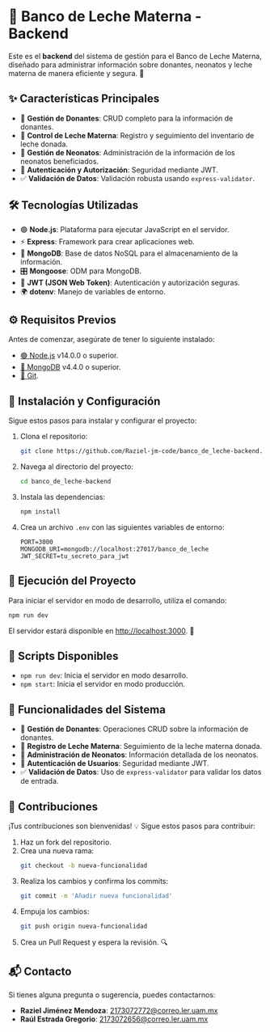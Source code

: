 # 🍼 Banco de Leche Materna - Backend

Este es el **backend** del sistema de gestión para el Banco de Leche Materna, diseñado para administrar información sobre donantes, neonatos y leche materna de manera eficiente y segura. 🚀

## ✨ Características Principales

- 👥 **Gestión de Donantes**: CRUD completo para la información de donantes.
- 🍼 **Control de Leche Materna**: Registro y seguimiento del inventario de leche donada.
- 👶 **Gestión de Neonatos**: Administración de la información de los neonatos beneficiados.
- 🔐 **Autenticación y Autorización**: Seguridad mediante JWT.
- ✅ **Validación de Datos**: Validación robusta usando `express-validator`.

## 🛠️ Tecnologías Utilizadas

- 🟢 **Node.js**: Plataforma para ejecutar JavaScript en el servidor.
- ⚡ **Express**: Framework para crear aplicaciones web.
- 🍃 **MongoDB**: Base de datos NoSQL para el almacenamiento de la información.
- 🎛️ **Mongoose**: ODM para MongoDB.
- 🔑 **JWT (JSON Web Token)**: Autenticación y autorización seguras.
- 🌍 **dotenv**: Manejo de variables de entorno.

## ⚙️ Requisitos Previos

Antes de comenzar, asegúrate de tener lo siguiente instalado:

- [🟢 Node.js](https://nodejs.org/) v14.0.0 o superior.
- [🍃 MongoDB](https://www.mongodb.com/) v4.4.0 o superior.
- [🐙 Git](https://git-scm.com/).

## 🚀 Instalación y Configuración

Sigue estos pasos para instalar y configurar el proyecto:

1. Clona el repositorio: 
    ```bash
    git clone https://github.com/Raziel-jm-code/banco_de_leche-backend.git
    ```

2. Navega al directorio del proyecto:
    ```bash
    cd banco_de_leche-backend
    ```

3. Instala las dependencias:
    ```bash
    npm install
    ```

4. Crea un archivo `.env` con las siguientes variables de entorno:
    ```env
    PORT=3000
    MONGODB_URI=mongodb://localhost:27017/banco_de_leche
    JWT_SECRET=tu_secreto_para_jwt
    ```

## 🏃 Ejecución del Proyecto

Para iniciar el servidor en modo de desarrollo, utiliza el comando:

```bash
npm run dev
```
El servidor estará disponible en [http://localhost:3000](http://localhost:3000). 🎉

## 📜 Scripts Disponibles
- `npm run dev`: Inicia el servidor en modo desarrollo.
- `npm start`: Inicia el servidor en modo producción.

## 📝 Funcionalidades del Sistema
- 👥 **Gestión de Donantes**: Operaciones CRUD sobre la información de donantes.
- 🍼 **Registro de Leche Materna**: Seguimiento de la leche materna donada.
- 👶 **Administración de Neonatos**: Información detallada de los neonatos.
- 🔐 **Autenticación de Usuarios**: Seguridad mediante JWT.
- ✅ **Validación de Datos**: Uso de `express-validator` para validar los datos de entrada.

## 🤝 Contribuciones
¡Tus contribuciones son bienvenidas! 💡 Sigue estos pasos para contribuir:

1. Haz un fork del repositorio.
2. Crea una nueva rama:
    ```bash
    git checkout -b nueva-funcionalidad
    ```
3. Realiza los cambios y confirma los commits:
    ```bash
    git commit -m 'Añadir nueva funcionalidad'
    ```
4. Empuja los cambios:
    ```bash
    git push origin nueva-funcionalidad
    ```
5. Crea un Pull Request y espera la revisión. 🔍

## 📬 Contacto
Si tienes alguna pregunta o sugerencia, puedes contactarnos:

- **Raziel Jiménez Mendoza**: [2173072772@correo.ler.uam.mx](mailto:2173072772@correo.ler.uam.mx)
- **Raúl Estrada Gregorio**: [2173072656@correo.ler.uam.mx](mailto:2173072656@correo.ler.uam.mx)



